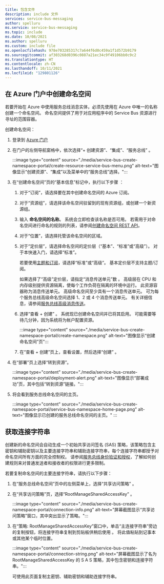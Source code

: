 ```yaml
---
title: 包含文件
description: include 文件
services: service-bus-messaging
author: spelluru
ms.service: service-bus-messaging
ms.topic: include
ms.date: 10/08/2021
ms.author: spelluru
ms.custom: include file
ms.openlocfilehash: 978e703285317c7a644f6d0c459a1f1d572b9179
ms.sourcegitcommit: af303268d0396c0887a21ec34c9f49106bb0c9c2
ms.translationtype: HT
ms.contentlocale: zh-CN
ms.lasthandoff: 10/11/2021
ms.locfileid: "129801126"
---
```

## <a name="create-a-namespace-in-the-azure-portal"></a>在 Azure 门户中创建命名空间
若要开始在 Azure 中使用服务总线消息实体，必须先使用在 Azure 中唯一的名称创建一个命名空间。 命名空间提供了用于对应用程序中的 Service Bus 资源进行寻址的范围容器。

创建命名空间：

1. 登录到 [Azure 门户](https://portal.azure.com)
2. 在门户的左侧导航窗格中，依次选择“+ 创建资源”、“集成”、“服务总线”    。

    :::image type="content" source="./media/service-bus-create-namespace-portal/create-resource-service-bus-menu.png" alt-text="图像显示“创建资源”、“集成”以及菜单中的“服务总线”选择。":::
3. 在“创建命名空间”页的“基本信息”标记中，执行以下步骤 ： 
    1. 对于“订阅”，请选择要在其中创建命名空间的 Azure 订阅。 
    1. 对于“资源组”，请选择该命名空间驻留到的现有资源组，或创建一个新资源组。       
    1. 输入 **命名空间的名称**。 系统会立即检查该名称是否可用。 若需用于对命名空间进行命名的规则的列表，请参阅[创建命名空间 REST API](/rest/api/servicebus/create-namespace)。
    1. 对于“位置”，请选择托管该命名空间的区域。 
    1. 对于“定价层”，请选择命名空间的定价层（“基本”、“标准”或“高级”）。 对于本快速入门，请选择“标准”。 
    
        若要使用[主题和订阅](../service-bus-queues-topics-subscriptions.md#topics-and-subscriptions)，请选择“标准”或“高级”。 基本定价层不支持主题/订阅。 

        如果选择了“高级”定价层，请指定“消息传送单元”数 。 高级层在 CPU 和内存级别提供资源隔离，使每个工作负荷在隔离的环境中运行。 此资源容器称为消息传送单元。 高级命名空间至少具有一个消息传送单元。 可为每个服务总线高级命名空间选择 1、2 或 4 个消息传送单元。 有关详细信息，请参阅[服务总线高级消息传送](../service-bus-premium-messaging.md)。
    1. 选择“查看 + 创建”  。 系统现已创建命名空间并已将其启用。 可能需要等待几分钟，因为系统将为帐户配置资源。
   
        :::image type="content" source="./media/service-bus-create-namespace-portal/create-namespace.png" alt-text="图像显示“创建命名空间”页":::
    1. 在“查看 + 创建”页上，查看设置，然后选择“创建” 。 
4. 在“部署”页上选择“转到资源”。 

    :::image type="content" source="./media/service-bus-create-namespace-portal/deployment-alert.png" alt-text="图像显示“部署成功”页，其中包括“转到资源”链接。":::
6. 将会看到服务总线命名空间的主页。 

    :::image type="content" source="./media/service-bus-create-namespace-portal/service-bus-namespace-home-page.png" alt-text="图像显示已创建的服务总线命名空间的主页。" :::

## <a name="get-the-connection-string"></a>获取连接字符串 
创建新的命名空间会自动生成一个初始共享访问签名 (SAS) 策略，该策略包含主密钥和辅助密钥以及主要连接字符串和辅助连接字符串，每个连接字符串都授予对命名空间所有方面的完全控制权。 请参阅[服务总线身份验证和授权](../service-bus-authentication-and-authorization.md)，了解如何创建规则来对普通发送者和接收者的权限进行更多限制。 

若要复制命名空间的主要连接字符串，请执行以下步骤： 

1. 在“服务总线命名空间”页中的左侧菜单上，选择“共享访问策略” 。
3. 在“共享访问策略”页，选择“RootManageSharedAccessKey” 。
   
    :::image type="content" source="./media/service-bus-create-namespace-portal/connection-info.png" alt-text="屏幕截图显示“共享访问策略”窗口，其中突出显示了策略。":::
4. 在“策略:  RootManageSharedAccessKey”窗口中，单击“主连接字符串”旁边的复制按钮，将连接字符串复制到剪贴板供稍后使用  。 将此值粘贴到记事本或其他某个临时位置。
   
    :::image type="content" source="./media/service-bus-create-namespace-portal/connection-string.png" alt-text="屏幕截图显示了名为 RootManageSharedAccessKey 的 S A S 策略，其中包含密钥和连接字符串。":::

    可使用此页面复制主密钥、辅助密钥和辅助连接字符串。 
